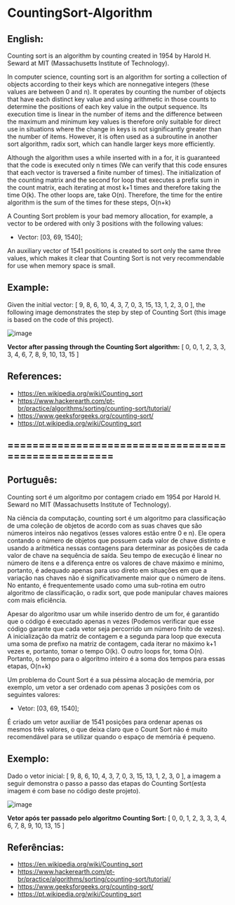 # CountingSort-Algorithm
## English:

Counting sort is an algorithm by counting created in 1954 by Harold H. Seward at MIT (Massachusetts
Institute of Technology).

In computer science, counting sort is an algorithm for sorting a collection of objects according to their keys which are nonnegative integers (these values are between 0 and n). It operates by counting the number of objects that have each distinct key value and using arithmetic in those counts to determine the positions of each key value in the output sequence. Its execution time is linear in the number of items and the difference between the maximum and minimum key values is therefore only suitable for direct use in situations where the change in keys is not significantly greater than the number of items. However, it is often used as a subroutine in another sort algorithm, radix sort, which can handle larger keys more efficiently.

Although the algorithm uses a while inserted with in a for, it is guaranteed that the code is executed only n times (We can verify that this code ensures that each vector is traversed a finite number of times). The initialization of the counting matrix and the second for loop that executes a prefix sum in the count matrix, each iterating at most k+1 times and therefore taking the time O(k). The other loops are, take O(n). Therefore, the time for the entire algorithm is the sum of the times for these steps, O(n+k)

A Counting Sort problem is your bad memory allocation, for example, a vector to be ordered with only 3 positions with the following values:
- Vector: [03, 69, 1540];

An auxiliary vector of 1541 positions is created to sort only the same three values, which makes it clear that Counting Sort is not very recommendable for use when memory space is small.

## Example:
Given the initial vector: [ 9, 8, 6, 10, 4, 3, 7, 0, 3, 15, 13, 1, 2, 3, 0 ], the following image demonstrates the step by step of Counting Sort (this image is based on the code of this project).

![image](https://user-images.githubusercontent.com/17066350/51559593-754eab00-1e69-11e9-9a43-0a8cb79ee7e5.png)

**Vector after passing through the Counting Sort algorithm:** [ 0, 0, 1, 2, 3, 3, 3, 4, 6, 7, 8, 9, 10, 13, 15 ]

## References:
 - https://en.wikipedia.org/wiki/Counting_sort
 - https://www.hackerearth.com/pt-br/practice/algorithms/sorting/counting-sort/tutorial/
 - https://www.geeksforgeeks.org/counting-sort/
 - https://pt.wikipedia.org/wiki/Counting_sort
 
## ====================================================

## Português:
Counting sort é um algoritmo por contagem criado em 1954 por Harold H. Seward no MIT (Massachusetts
Institute of Technology).

Na ciência da computação, counting sort é um algoritmo para classificação de uma coleção de objetos de acordo com as suas chaves que são números inteiros não negativos (esses valores estão entre 0 e n). Ele opera contando o número de objetos que possuem cada valor de chave distinto e usando a aritmética nessas contagens para determinar as posições de cada valor de chave na sequência de saída. Seu tempo de execução é linear no número de itens e a diferença entre os valores de chave máximo e mínimo, portanto, é adequado apenas para uso direto em situações em que a variação nas chaves não é significativamente maior que o número de itens. No entanto, é frequentemente usado como uma sub-rotina em outro algoritmo de classificação, o radix sort, que pode manipular chaves maiores com mais eficiência.

Apesar do algoritmo usar um while inserido dentro de um for, é garantido que o código é executado apenas n vezes (Podemos verificar que esse código garante que cada vetor seja percorrido um número finito de vezes). A inicialização da matriz de contagem e a segunda para loop que executa uma soma de prefixo na matriz de contagem, cada iterar no máximo k+1 vezes e, portanto, tomar o tempo O(k). O outro loops for, toma O(n). Portanto, o tempo para o algoritmo inteiro é a soma dos tempos para essas etapas, O(n+k)

Um problema do Count Sort é a sua péssima alocação de memória, por exemplo, um vetor a ser ordenado com apenas 3 posições com os seguintes valores:
- Vetor: [03, 69, 1540];

É criado um vetor auxiliar de 1541 posições para ordenar apenas os mesmos três valores, o que deixa claro que o Count Sort não é muito recomendável para se utilizar quando o espaço de memória é pequeno.

## Exemplo:

Dado o vetor inicial: [ 9, 8, 6, 10, 4, 3, 7, 0, 3, 15, 13, 1, 2, 3, 0 ], a imagem a seguir demonstra o passo a passo das etapas do Counting Sort(esta imagem é com base no código deste projeto).

![image](https://user-images.githubusercontent.com/17066350/51559593-754eab00-1e69-11e9-9a43-0a8cb79ee7e5.png)

**Vetor após ter passado pelo algoritmo Counting Sort:** [ 0, 0, 1, 2, 3, 3, 3, 4, 6, 7, 8, 9, 10, 13, 15 ]

## Referências:
 - https://en.wikipedia.org/wiki/Counting_sort
 - https://www.hackerearth.com/pt-br/practice/algorithms/sorting/counting-sort/tutorial/
 - https://www.geeksforgeeks.org/counting-sort/
 - https://pt.wikipedia.org/wiki/Counting_sort
